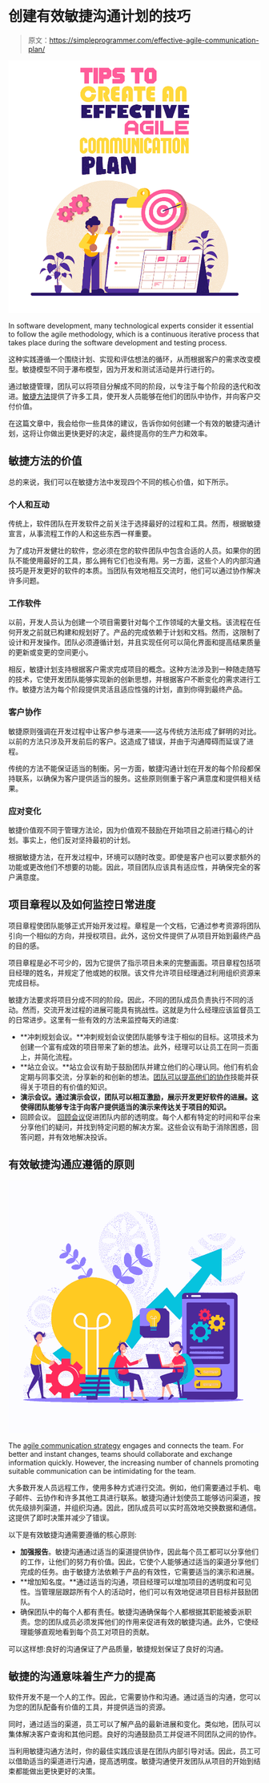 # 创建有效敏捷沟通计划的技巧

> 原文：<https://simpleprogrammer.com/effective-agile-communication-plan/>

![effective agile communication plan](img/413ae71c464eb87329b04c50e44b7edd.png)

In software development, many technological experts consider it essential to follow the agile methodology, which is a continuous iterative process that takes place during the software development and testing process.

这种实践遵循一个围绕计划、实现和评估想法的循环，从而根据客户的需求改变模型。敏捷模型不同于瀑布模型，因为开发和测试活动是并行进行的。

通过敏捷管理，团队可以将项目分解成不同的阶段，以专注于每个阶段的迭代和改进。[敏捷方法](https://www.amazon.com/dp/163369870X/makithecompsi-20)提供了许多工具，使开发人员能够在他们的团队中协作，并向客户交付价值。

在这篇文章中，我会给你一些具体的建议，告诉你如何创建一个有效的敏捷沟通计划，这将让你做出更快更好的决定，最终提高你的生产力和效率。

## 敏捷方法的价值

总的来说，我们可以在敏捷方法中发现四个不同的核心价值，如下所示。

### 个人和互动

传统上，软件团队在开发软件之前关注于选择最好的过程和工具。然而，根据敏捷宣言，从事流程工作的人和这些东西一样重要。

为了成功开发健壮的软件，您必须在您的软件团队中包含合适的人员。如果你的团队不能使用最好的工具，那么拥有它们也没有用。另一方面，这些个人的内部沟通技巧是开发更好的软件的本质。当团队有效地相互交流时，他们可以通过协作解决许多问题。

### 工作软件

以前，开发人员认为创建一个项目需要针对每个工作领域的大量文档。该流程在任何开发之前就已构建和规划好了。产品的完成依赖于计划和文档。然而，这限制了设计和开发操作。团队必须遵循计划，并且实现任何可以简化界面和提高结果质量的更新或变更的空间更小。

相反，敏捷计划支持根据客户需求完成项目的概念。这种方法涉及到一种随走随写的技术，它使开发团队能够实现新的创新思想，并根据客户不断变化的需求进行工作。敏捷方法为每个阶段提供灵活且适应性强的计划，直到你得到最终产品。

### 客户协作

敏捷原则强调在开发过程中让客户参与进来——这与传统方法形成了鲜明的对比。以前的方法只涉及开发前后的客户。这造成了错误，并由于沟通障碍而延误了进程。

传统的方法不能保证适当的制衡。另一方面，敏捷沟通计划在开发的每个阶段都保持联系，以确保为客户提供适当的服务。这些原则侧重于客户满意度和提供相关结果。

### 应对变化

敏捷价值观不同于管理方法论，因为价值观不鼓励在开始项目之前进行精心的计划。事实上，他们反对坚持最初的计划。

根据敏捷方法，在开发过程中，环境可以随时改变。即使是客户也可以要求额外的功能或更改他们不想要的功能。因此，项目团队应该具有适应性，并确保完全的客户满意度。

## 项目章程以及如何监控日常进度

项目章程使团队能够正式开始开发过程。章程是一个文档，它通过参考资源将团队引向一个相似的方向，并授权项目。此外，这份文件提供了从项目开始到最终产品的目的感。

项目章程是必不可少的，因为它提供了指示项目未来的完整画面。项目章程包括项目经理的姓名，并规定了他或她的权限。该文件允许项目经理通过利用组织资源来完成目标。

敏捷方法要求将项目分成不同的阶段。因此，不同的团队成员负责执行不同的活动。然而，交流开发过程的进展可能具有挑战性。这就是为什么经理应该监督员工的日常进步。这里有一些有效的方法来监控每天的进度:

*   **冲刺规划会议。**冲刺规划会议使团队能够专注于相似的目标。这项技术为创建一个富有成效的项目带来了新的想法。此外，经理可以让员工在同一页面上，并简化流程。
*   **站立会议。**站立会议有助于鼓励团队并建立他们的心理认同。他们有机会定期与同事交流，分享新的和创新的想法。[团队可以提高他们的协作](https://www.amazon.com/dp/1492033510/makithecompsi-20)技能并获得关于项目的有价值的知识。
*   **演示会议。通过演示会议，团队可以相互激励，展示开发更好软件的进展。这使得团队能够专注于向客户提供适当的演示来传达关于项目的知识。**
*   回顾会议。 [回顾会议](https://creately.com/blog/diagrams/retrospective-meetings-online/)促进团队内部的透明度。每个人都有特定的时间和平台来分享他们的疑问，并找到特定问题的解决方案。这些会议有助于消除困惑，回答问题，并有效地解决投诉。

## 有效敏捷沟通应遵循的原则

![effective agile communication plan](img/76d94446fe98049f1eeb443e7bb44767.png)

The [agile communication strategy](https://simpleprogrammer.com/effective-communication-agile-teams/) engages and connects the team. For better and instant changes, teams should collaborate and exchange information quickly. However, the increasing number of channels promoting suitable communication can be intimidating for the team.

大多数开发人员远程工作，使用多种方式进行交流。例如，他们需要通过手机、电子邮件、云协作和许多其他工具进行联系。敏捷沟通计划使员工能够访问渠道，按优先级排列渠道，并组织沟通。因此，团队成员可以实时高效地交换数据和通信。这提供了即时决策并减少了错误。

以下是有效敏捷沟通需要遵循的核心原则:

*   **加强报告**。敏捷沟通通过适当的渠道提供协作，因此每个员工都可以分享他们的工作，让他们的努力有价值。因此，它使个人能够通过适当的渠道分享他们完成的任务。由于敏捷方法依赖于产品的有效性，它需要适当的演示和进展。
*   **增加知名度。**通过适当的沟通，项目经理可以增加项目的透明度和可见性。当管理层跟踪所有个人的活动时，他们可以有效地促进项目目标并鼓励团队。
*   确保团队中的每个人都有责任。敏捷沟通确保每个人都根据其职能被委派职责。您的团队成员必须发挥他们的作用来促进有效的敏捷沟通。此外，它使经理能够直观地看到每个员工对项目的贡献。

可以这样想:良好的沟通保证了产品质量，敏捷规划保证了良好的沟通。

## 敏捷的沟通意味着生产力的提高

软件开发不是一个人的工作。因此，它需要协作和沟通。通过适当的沟通，您可以为您的团队配备有价值的工具，并提供适当的资源。

同时，通过适当的渠道，员工可以了解产品的最新进展和变化。类似地，团队可以集体解决客户查询和其他问题。良好的沟通鼓励员工并促进不同团队之间的协作。

当利用敏捷沟通方法时，你的最佳实践应该是在团队内部引导对话。因此，员工可以借助适当的渠道进行沟通，提高透明度。敏捷沟通使开发团队从项目的开始到结束都能做出更快更好的决策。